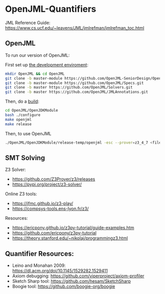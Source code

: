 # OpenJML-Quantifiers

JML Reference Guide: https://www.cs.ucf.edu/~leavens/JML/jmlrefman/jmlrefman_toc.html

## OpenJML

To run our version of OpenJML:

First set up [the development enviroment](https://github.com/OpenJML/OpenJML/wiki/OpenJML-Development-Environment-Setup):

```bash
mkdir OpenJML && cd OpenJML
git clone -b master-module https://github.com/OpenJML-SeniorDesign/OpenJML.git
git clone -b master-module https://github.com/OpenJML/Specs.git
git clone -b master https://github.com/OpenJML/Solvers.git
git clone -b master https://github.com/OpenJML/JMLAnnotations.git
```

Then, do a [build](https://github.com/OpenJML/OpenJML/wiki/Building-OpenJML):

```bash
cd OpenJML/OpenJDKModule
bash ./configure
make openjml
make release
```

Then, to use OpenJML

```bash
./OpenJML/OpenJDKModule/release-temp/openjml -esc --prover=z3_4_7 <filename>
```

## SMT Solving

Z3 Solver:

-   https://github.com/Z3Prover/z3/releases
-   https://pypi.org/project/z3-solver/

Online Z3 tools:

-   https://jfmc.github.io/z3-play/
-   https://compsys-tools.ens-lyon.fr/z3/

Resources:

-   https://ericpony.github.io/z3py-tutorial/guide-examples.htm
-   https://github.com/ericpony/z3py-tutorial
-   https://theory.stanford.edu/~nikolaj/programmingz3.html

## Quantifier Resources:

-   Leino and Monahan 2009: https://dl.acm.org/doi/10.1145/1529282.1529411
-   Axiom debugging: https://github.com/viperproject/axiom-profiler
-   Sketch Sharp tool: https://github.com/hesam/SketchSharp
-   Boogie tool: https://github.com/boogie-org/boogie
